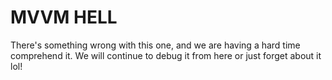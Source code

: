 # MVVM HELL

There's something wrong with this one, and we are having a hard time comprehend it.
We will continue to debug it from here or just forget about it lol!
